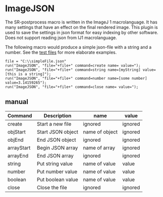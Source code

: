 # ImageJSON
The SR-postprocess macro is written in the ImageJ 1 macrolanguage. It has many settings that have an effect on the final rendered image. This plugin is used to save the settings in json format for easy indexing by other software. Does not support reading json from IJ1 macrolanguage.

The following macro would produce a simple json-file with a string and a number. See the [test files](src/test) for more elaborate examples.
```
file = "C:\\simpleFile.json"
run("ImageJSON", "file="+file+" command=create name= value=");
run("ImageJSON", "file="+file+" command=string name=[myString] value=[this is a string]");
run("ImageJSON", "file="+file+" command=number name=[some number] value=3.14159265");
run("ImageJSON", "file="+file+" command=close name= value=");
```
## manual
| Command | Description | name | value |
| --- | --- | --- | --- |
| create | Start a new file | ignored | ignored |
| objStart | Start JSON object | name of object | ignored |
| objEnd | End JSON object | ignored | ignored |
| arrayStart | Begin JSON array | name of array | ignored | 
| arrayEnd | End JSON array | ignored | ignored | 
| string | Put string value | name of value | value | 
| number | Put number value | name of value | value | 
| boolean | Put boolean value | name of value | value | 
| close | Close the file | ignored | ignored | 

